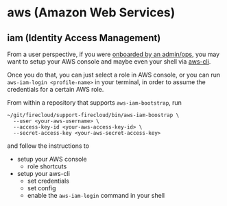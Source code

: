 # aws (Amazon Web Services)

## iam (Identity Access Management)

From a user perspective, if you were [onboarded by an admin/ops](aws-iam.md),
you may want to setup your AWS console and maybe even your shell via [aws-cli](https://github.com/aws/aws-cli/).

Once you do that, you can just select a role in AWS console,
or you can run `aws-iam-login <profile-name>` in your terminal,
in order to assume the credentials for a certain AWS role.

From within a repository that supports `aws-iam-bootstrap`,
run

```
~/git/firecloud/support-firecloud/bin/aws-iam-boostrap \
  --user <your-aws-username> \
  --access-key-id <your-aws-access-key-id> \
  --secret-access-key <your-aws-secret-access-key>
```

and follow the instructions to

* setup your AWS console
  * role shortcuts
* setup your aws-cli
  * set credentials
  * set config
  * enable the `aws-iam-login` command in your shell
